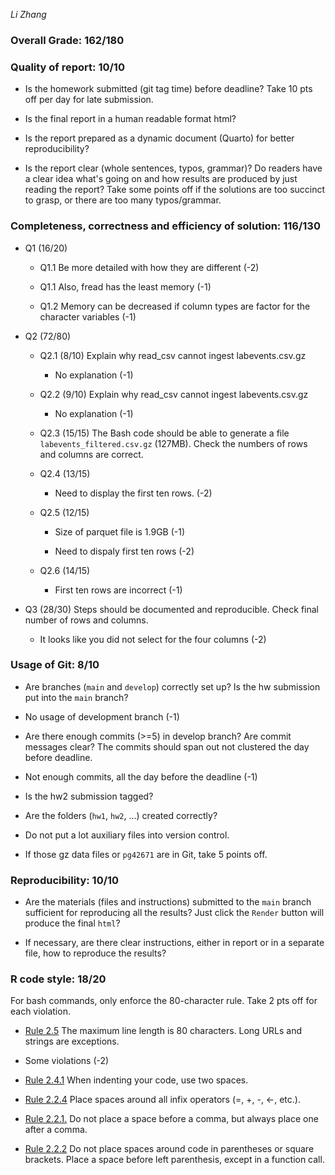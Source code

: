 *Li Zhang*

### Overall Grade: 162/180

### Quality of report: 10/10

-   Is the homework submitted (git tag time) before deadline? Take 10 pts off per day for late submission.  

-   Is the final report in a human readable format html? 

-   Is the report prepared as a dynamic document (Quarto) for better reproducibility?

-   Is the report clear (whole sentences, typos, grammar)? Do readers have a clear idea what's going on and how results are produced by just reading the report? Take some points off if the solutions are too succinct to grasp, or there are too many typos/grammar. 

### Completeness, correctness and efficiency of solution: 116/130

- Q1 (16/20)

  - Q1.1 Be more detailed with how they are different (-2)
  
  - Q1.1 Also, fread has the least memory (-1)
  
  - Q1.2 Memory can be decreased if column types are factor for the character variables (-1)

- Q2 (72/80)

    - Q2.1 (8/10) Explain why read_csv cannot ingest labevents.csv.gz
    
      - No explanation (-1)
    
    - Q2.2 (9/10) Explain why read_csv cannot ingest labevents.csv.gz
    
      - No explanation (-1)
    
    - Q2.3 (15/15) The Bash code should be able to generate a file `labevents_filtered.csv.gz` (127MB). Check the numbers of rows and columns are correct.
    
    - Q2.4 (13/15)
    
      - Need to display the first ten rows. (-2)
    
    - Q2.5 (12/15)
    
      - Size of parquet file is 1.9GB (-1)
      
      - Need to dispaly first ten rows (-2)
    
    - Q2.6 (14/15)
    
      - First ten rows are incorrect (-1)

- Q3 (28/30) Steps should be documented and reproducible. Check final number of rows and columns.
  
  - It looks like you did not select for the four columns (-2)
	    
### Usage of Git: 8/10

-   Are branches (`main` and `develop`) correctly set up? Is the hw submission put into the `main` branch?

  - No usage of development branch (-1)

-   Are there enough commits (>=5) in develop branch? Are commit messages clear? The commits should span out not clustered the day before deadline. 

  - Not enough commits, all the day before the deadline (-1)
          
-   Is the hw2 submission tagged? 

-   Are the folders (`hw1`, `hw2`, ...) created correctly? 
  
-   Do not put a lot auxiliary files into version control. 

-   If those gz data files or `pg42671` are in Git, take 5 points off.

### Reproducibility: 10/10

-   Are the materials (files and instructions) submitted to the `main` branch sufficient for reproducing all the results? Just click the `Render` button will produce the final `html`? 

-   If necessary, are there clear instructions, either in report or in a separate file, how to reproduce the results?

### R code style: 18/20

For bash commands, only enforce the 80-character rule. Take 2 pts off for each violation. 

-   [Rule 2.5](https://style.tidyverse.org/syntax.html#long-lines) The maximum line length is 80 characters. Long URLs and strings are exceptions.  

  - Some violations (-2)

-   [Rule 2.4.1](https://style.tidyverse.org/syntax.html#indenting) When indenting your code, use two spaces.  

-   [Rule 2.2.4](https://style.tidyverse.org/syntax.html#infix-operators) Place spaces around all infix operators (=, +, -, &lt;-, etc.).  

-   [Rule 2.2.1.](https://style.tidyverse.org/syntax.html#commas) Do not place a space before a comma, but always place one after a comma.  

-   [Rule 2.2.2](https://style.tidyverse.org/syntax.html#parentheses) Do not place spaces around code in parentheses or square brackets. Place a space before left parenthesis, except in a function call.
